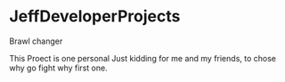 # JeffDeveloperProjects
Brawl changer

This Proect is one personal Just kidding for me and my friends, to chose why go fight why first one.
